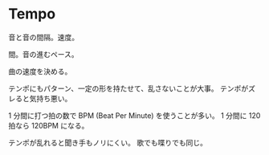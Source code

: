 # Tempo

音と音の間隔。速度。

間。音の進むペース。

曲の速度を決める。

テンポにもパターン、一定の形を持たせて、乱さないことが大事。
テンポがズレると気持ち悪い。

1 分間に打つ拍の数で BPM (Beat Per Minute) を使うことが多い。
1 分間に 120 拍なら 120BPM になる。

テンポが乱れると聞き手もノリにくい。
歌でも喋りでも同じ。
